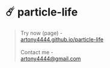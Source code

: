 # ☄️ particle-life
> Try now (page) -<br> [artony4444.github.io/particle-life](https://artony4444.github.io/particle-life/) <br> <br>
Contact me -<br> [artony4444@gmail.com](mailto:artony4444@gmail.com)
